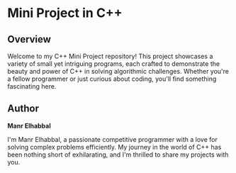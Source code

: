 # Mini Project in C++

## Overview

Welcome to my C++ Mini Project repository!
This project showcases a variety of small yet intriguing programs, each crafted to demonstrate the beauty and power of C++ in solving algorithmic challenges.
Whether you're a fellow programmer or just curious about coding, you'll find something fascinating here.

## Author

**Manr Elhabbal**

I'm Manr Elhabbal, a passionate competitive programmer with a love for solving complex problems efficiently.
My journey in the world of C++ has been nothing short of exhilarating, and I'm thrilled to share my projects with you.








